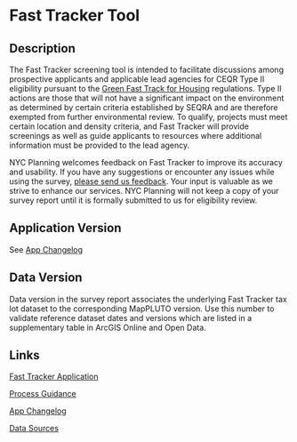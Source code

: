# Fast Tracker Tool

## Description
The Fast Tracker screening tool is intended to facilitate discussions among prospective applicants and applicable lead agencies for CEQR Type II eligibility pursuant to the [Green Fast Track for Housing](https://www.nyc.gov/site/planning/plans/green-fast-track/green-fast-track-overview.page) regulations. Type II actions are those that will not have a significant impact on the environment as determined by certain criteria established by SEQRA and are therefore exempted from further environmental review. To qualify, projects must meet certain location and density criteria, and Fast Tracker will provide screenings as well as guide applicants to resources where additional information must be provided to the lead agency.

NYC Planning welcomes feedback on Fast Tracker to improve its accuracy and usability. If you have any suggestions or encounter any issues while using the survey, [please send us feedback](https://survey.alchemer.com/s3/7821882/GFT-Fast-Tracker-Feedback). Your input is valuable as we strive to enhance our services. NYC Planning will not keep a copy of your survey report until it is formally submitted to us for eligibility review.

## Application Version
See [App Changelog](changelog.md)

## Data Version
Data version in the survey report associates the underlying Fast Tracker tax lot dataset to the corresponding MapPLUTO version. Use this number to validate reference dataset dates and versions which are listed in a supplementary table in ArcGIS Online and Open Data.

## Links
[Fast Tracker Application](https://fasttracker.planning.nyc.gov/)

[Process Guidance](TBD)

[App Changelog](changelog.md)

[Data Sources](TBD)
